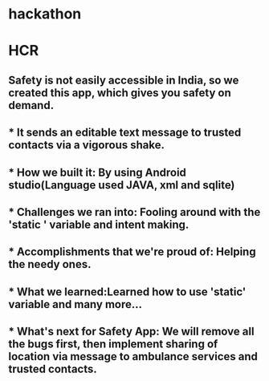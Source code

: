 # hackathon
# HCR
##  Safety is not easily accessible in India, so we created this app, which gives you safety on demand.


## * It sends an editable text message to trusted contacts via a vigorous shake.

## * How we built it: By using Android studio(Language used JAVA, xml and sqlite)

## * Challenges we ran into: Fooling around with the 'static ' variable and intent making.

## * Accomplishments that we're proud of: Helping the needy ones.

## * What we learned:Learned how to use 'static' variable and many more...

## * What's next for Safety App: We will remove all the bugs first, then implement sharing of location via message to ambulance services and trusted contacts.
